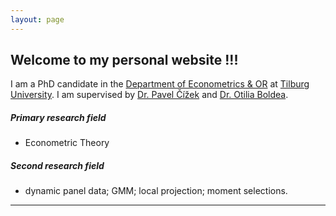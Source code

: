 ```yaml
---
layout: page
---
```

## Welcome to my personal website !!!

I am a PhD candidate in the [Department of Econometrics &amp; OR](https://www.tilburguniversity.edu/about/schools/economics-and-management/organization/departments/eor "Department of Econometrics &amp;OR")  at [Tilburg University](https://www.tilburguniversity.edu/nl "Tilburg University"). I am supervised by [Dr. Pavel Čížek](https://www.tilburguniversity.edu/staff/p-cizek) and [Dr. Otilia Boldea](https://sites.google.com/site/otiliaboldea/).

##### Primary research field

* Econometric Theory

##### Second research field

* dynamic panel data; GMM; local projection; moment selections.

---
